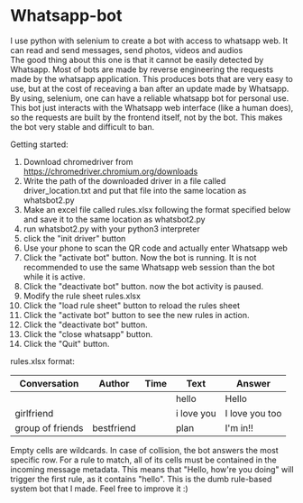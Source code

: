 # Whatsapp-bot
I use python with selenium to create a bot with access to whatsapp web. It can read and send messages, send photos, videos and audios  
The good thing about this one is that it cannot be easily detected by Whatsapp. Most of bots are made by reverse engineering the requests made by the whatsapp application. This produces bots that are very easy to use, but at the cost of receaving a ban after an update made by Whatsapp.  
By using, selenium, one can have a reliable whatsapp bot for personal use. This bot just interacts with the Whatsapp web interface (like a human does), so the requests are built by the frontend itself, not by the bot. This makes the bot very stable and difficult to ban.

Getting started:
1. Download chromedriver from https://chromedriver.chromium.org/downloads
2. Write the path of the downloaded driver in a file called driver_location.txt and put that file into the same location as whatsbot2.py
3. Make an excel file called rules.xlsx following the format specified below and save it to the same location as whatsbot2.py 
4. run whatsbot2.py with your python3 interpreter 
5. click the "init driver" button
6. Use your phone to scan the QR code and actually enter Whatsapp web
7. Click the "activate bot" button. Now the bot is running. It is not recommended to use the same Whatsapp web session than the bot while it is active.
8. Click the "deactivate bot" button. now the bot activity is paused.
9. Modify the rule sheet rules.xlsx
10. Click the "load rule sheet" button to reload the rules sheet
11. Click the "activate bot" button to see the new rules in action.
12. Click the "deactivate bot" button.
13. Click the "close whatsapp" button.
14. Click the "Quit" button.

rules.xlsx format:


|Conversation|Author|Time|Text|Answer|
|---|---|---|---|---|
||||hello|Hello|
|girlfriend|||i love you|I love you too|
|group of friends|bestfriend||plan|I'm in!!|

Empty cells are wildcards. In case of collision, the bot answers the most specific row. For a rule to match, all of its cells must be contained in the incoming message metadata. This means that "Hello, how're you doing" will trigger the first rule, as it contains "hello". This is the dumb rule-based system bot that I made. Feel free to improve it :)
